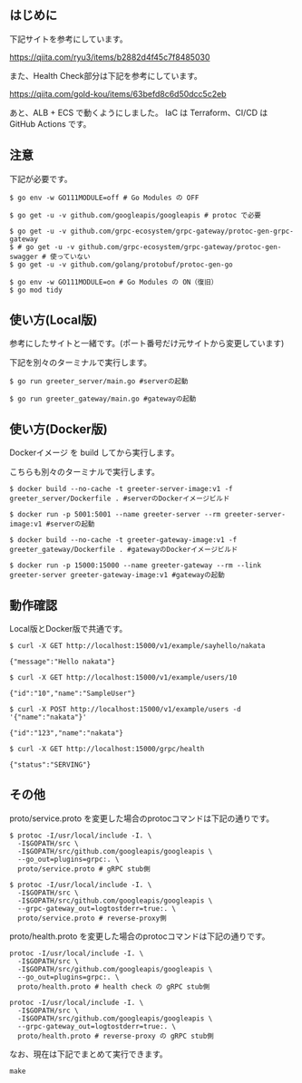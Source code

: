 ## はじめに

下記サイトを参考にしています。

https://qiita.com/ryu3/items/b2882d4f45c7f8485030

また、Health Check部分は下記を参考にしています。

https://qiita.com/gold-kou/items/63befd8c6d50dcc5c2eb

あと、ALB + ECS で動くようにしました。
IaC は Terraform、CI/CD は GitHub Actions です。

## 注意
下記が必要です。
```
$ go env -w GO111MODULE=off # Go Modules の OFF

$ go get -u -v github.com/googleapis/googleapis # protoc で必要

$ go get -u -v github.com/grpc-ecosystem/grpc-gateway/protoc-gen-grpc-gateway
$ # go get -u -v github.com/grpc-ecosystem/grpc-gateway/protoc-gen-swagger # 使っていない
$ go get -u -v github.com/golang/protobuf/protoc-gen-go

$ go env -w GO111MODULE=on # Go Modules の ON（復旧）
$ go mod tidy
```

## 使い方(Local版)
参考にしたサイトと一緒です。(ポート番号だけ元サイトから変更しています)

下記を別々のターミナルで実行します。

```
$ go run greeter_server/main.go #serverの起動
```
```
$ go run greeter_gateway/main.go #gatewayの起動
```

## 使い方(Docker版)
Dockerイメージ を build してから実行します。

こちらも別々のターミナルで実行します。

```
$ docker build --no-cache -t greeter-server-image:v1 -f greeter_server/Dockerfile . #serverのDockerイメージビルド

$ docker run -p 5001:5001 --name greeter-server --rm greeter-server-image:v1 #serverの起動
```
```
$ docker build --no-cache -t greeter-gateway-image:v1 -f greeter_gateway/Dockerfile . #gatewayのDockerイメージビルド

$ docker run -p 15000:15000 --name greeter-gateway --rm --link greeter-server greeter-gateway-image:v1 #gatewayの起動
```

## 動作確認
Local版とDocker版で共通です。

```
$ curl -X GET http://localhost:15000/v1/example/sayhello/nakata

{"message":"Hello nakata"}

$ curl -X GET http://localhost:15000/v1/example/users/10

{"id":"10","name":"SampleUser"}

$ curl -X POST http://localhost:15000/v1/example/users -d '{"name":"nakata"}'

{"id":"123","name":"nakata"}

$ curl -X GET http://localhost:15000/grpc/health

{"status":"SERVING"}
```


## その他
proto/service.proto を変更した場合のprotocコマンドは下記の通りです。

```
$ protoc -I/usr/local/include -I. \
  -I$GOPATH/src \
  -I$GOPATH/src/github.com/googleapis/googleapis \
  --go_out=plugins=grpc:. \
  proto/service.proto # gRPC stub側
```
```
$ protoc -I/usr/local/include -I. \
  -I$GOPATH/src \
  -I$GOPATH/src/github.com/googleapis/googleapis \
  --grpc-gateway_out=logtostderr=true:. \
  proto/service.proto # reverse-proxy側
```

proto/health.proto を変更した場合のprotocコマンドは下記の通りです。

```
protoc -I/usr/local/include -I. \
  -I$GOPATH/src \
  -I$GOPATH/src/github.com/googleapis/googleapis \
  --go_out=plugins=grpc:. \
  proto/health.proto # health check の gRPC stub側
```
```
protoc -I/usr/local/include -I. \
  -I$GOPATH/src \
  -I$GOPATH/src/github.com/googleapis/googleapis \
  --grpc-gateway_out=logtostderr=true:. \
  proto/health.proto # reverse-proxy の gRPC stub側
```

なお、現在は下記でまとめて実行できます。
```
make
```
